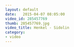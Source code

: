 ```yaml
---
layout: default
date:   2015-04-07 08:05:00
video_id: 285457769
thumb: 285457769.jpg
video_title: Henkel - Sidolin
category:
- video
---
```

